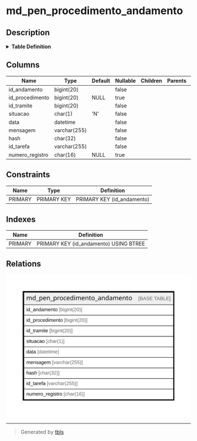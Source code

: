 # md_pen_procedimento_andamento

## Description

<details>
<summary><strong>Table Definition</strong></summary>

```sql
CREATE TABLE `md_pen_procedimento_andamento` (
  `id_andamento` bigint(20) NOT NULL,
  `id_procedimento` bigint(20) DEFAULT NULL,
  `id_tramite` bigint(20) NOT NULL,
  `situacao` char(1) NOT NULL DEFAULT 'N',
  `data` datetime NOT NULL,
  `mensagem` varchar(255) NOT NULL,
  `hash` char(32) NOT NULL,
  `id_tarefa` varchar(255) NOT NULL,
  `numero_registro` char(16) DEFAULT NULL,
  PRIMARY KEY (`id_andamento`)
) ENGINE=InnoDB DEFAULT CHARSET=latin1 COLLATE=latin1_swedish_ci
```

</details>

## Columns

| Name | Type | Default | Nullable | Children | Parents | Comment |
| ---- | ---- | ------- | -------- | -------- | ------- | ------- |
| id_andamento | bigint(20) |  | false |  |  |  |
| id_procedimento | bigint(20) | NULL | true |  |  |  |
| id_tramite | bigint(20) |  | false |  |  |  |
| situacao | char(1) | 'N' | false |  |  |  |
| data | datetime |  | false |  |  |  |
| mensagem | varchar(255) |  | false |  |  |  |
| hash | char(32) |  | false |  |  |  |
| id_tarefa | varchar(255) |  | false |  |  |  |
| numero_registro | char(16) | NULL | true |  |  |  |

## Constraints

| Name | Type | Definition |
| ---- | ---- | ---------- |
| PRIMARY | PRIMARY KEY | PRIMARY KEY (id_andamento) |

## Indexes

| Name | Definition |
| ---- | ---------- |
| PRIMARY | PRIMARY KEY (id_andamento) USING BTREE |

## Relations

![er](md_pen_procedimento_andamento.svg)

---

> Generated by [tbls](https://github.com/k1LoW/tbls)

